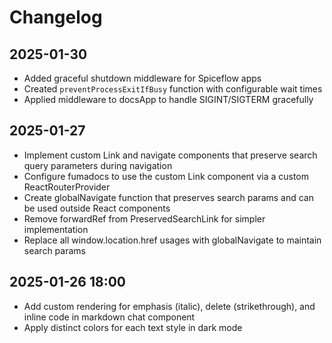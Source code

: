 # Changelog

## 2025-01-30

- Added graceful shutdown middleware for Spiceflow apps
- Created `preventProcessExitIfBusy` function with configurable wait times
- Applied middleware to docsApp to handle SIGINT/SIGTERM gracefully

## 2025-01-27

- Implement custom Link and navigate components that preserve search query parameters during navigation
- Configure fumadocs to use the custom Link component via a custom ReactRouterProvider
- Create globalNavigate function that preserves search params and can be used outside React components
- Remove forwardRef from PreservedSearchLink for simpler implementation
- Replace all window.location.href usages with globalNavigate to maintain search params

## 2025-01-26 18:00

- Add custom rendering for emphasis (italic), delete (strikethrough), and inline code in markdown chat component
- Apply distinct colors for each text style in dark mode